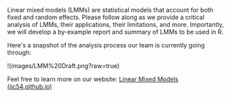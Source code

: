 Linear mixed models (LMMs) are statistical models that account for both fixed and random effects. Please follow along as we provide a critical analysis of LMMs, their applications, their limitations, and more. Importantly, we will develop a by-example report and summary of LMMs to be used in R.

Here's a snapshot of the analysis process our team is currently going through:

!(images/LMM%20Draft.png?raw=true)

Feel free to learn more on our website: [Linear Mixed Models (jjc54.github.io)](https://jjc54.github.io/STA6257_Project_Linear_Mixed_Modelers/)
